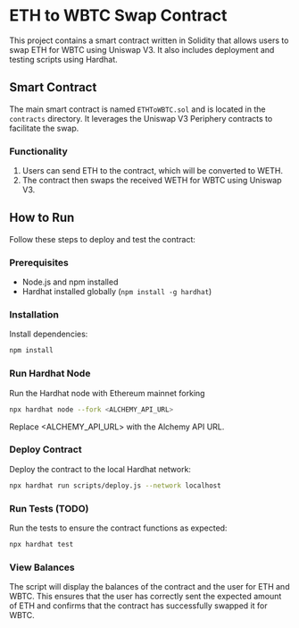 # ETH to WBTC Swap Contract

This project contains a smart contract written in Solidity that allows users to swap ETH for WBTC using Uniswap V3. It also includes deployment and testing scripts using Hardhat.

## Smart Contract

The main smart contract is named `ETHToWBTC.sol` and is located in the `contracts` directory. It leverages the Uniswap V3 Periphery contracts to facilitate the swap.

### Functionality

1. Users can send ETH to the contract, which will be converted to WETH.
2. The contract then swaps the received WETH for WBTC using Uniswap V3.

## How to Run

Follow these steps to deploy and test the contract:

### Prerequisites

- Node.js and npm installed
- Hardhat installed globally (`npm install -g hardhat`)

### Installation
Install dependencies:

  ```bash
  npm install
  ```

### Run Hardhat Node
Run the Hardhat node with Ethereum mainnet forking
  ```bash
  npx hardhat node --fork <ALCHEMY_API_URL>
  ```
  Replace <ALCHEMY_API_URL> with the Alchemy API URL.

### Deploy Contract
Deploy the contract to the local Hardhat network:
```bash
npx hardhat run scripts/deploy.js --network localhost
```

### Run Tests (TODO)
Run the tests to ensure the contract functions as expected:
```bash
npx hardhat test
```

### View Balances

The script will display the balances of the contract and the user for ETH and WBTC. This ensures that the user has correctly sent the expected amount of ETH and confirms that the contract has successfully swapped it for WBTC.
    
